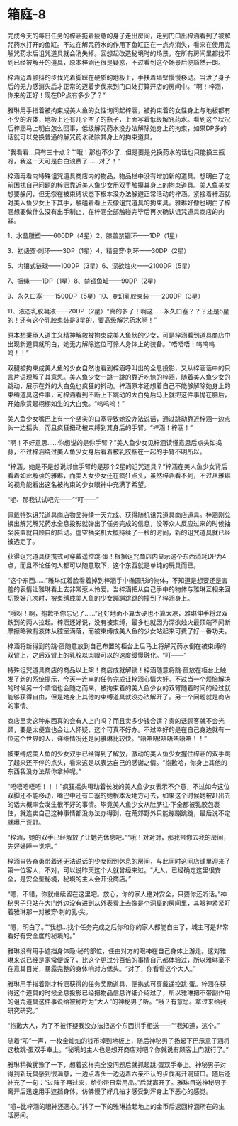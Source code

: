 # 箱庭-8

完成今天的每日任务的梓涵拖着疲惫的身子走出房间，走到门口出梓涵看到了被解咒药水打开的鱼缸。不过在解咒药水的作用下鱼缸正在一点点消失，看来在使用完解咒药水后诅咒道具就会消失掉。回想起改造秘境时的场景，在所有房间里都找不到已经被解开的道具，原本梓涵还很是疑惑，不过看到这个场景后便豁然开朗。

梓涵迈着颤抖的步伐光着脚踩在硬质的地板上，手扶着墙壁慢慢移动。当泄了身子后的无力感消失后才正常的迈着步伐来到门口处打算开店的房间中。“啊！梓涵，你来的正好！现在DP点有多少了？”

雅琳用手指着被拘束成美人鱼的女性询问起梓涵，被拘束着的女性身上与地板都有不少的液体，地板上还有几个空了的瓶子，上面写着低级解咒药水。看到这个状况后梓涵马上明白怎么回事，低级解咒药水没办法解除她身上的拘束，如果DP多的话就可以兑换普通的解咒药水祛除其身上的拘束道具。

“我看看…只有三十点？”“哦！那也不少了…但是要是兑换药水的话也只能换三瓶呀，我这一天可是白白浪费了……对了！”

梓涵再看向特殊诅咒道具商店内的物品，物品栏中没有增加新的道具。想明白了之前困扰自己问题的梓涵靠近美人鱼少女用双手触摸其身上的拘束道具。美人鱼美女想要躲闪，但无奈在被束缚状态下根本没办法躲避正常活动的梓涵。紧接着梓涵就对美人鱼少女上下其手，触碰着看上去像诅咒道具的拘束具。雅琳好像也明白了梓涵想要做什么没有出手制止，在梓涵全部触碰完毕后再次确认诅咒道具商店的内容。

1、水晶雕塑——600DP（4星）2、膝盖禁锢环——1DP（1星）

3、初级穿·刺环——3DP（1星）4、精品穿·刺环——30DP（2星）

5、内镶式链球——100DP（3星）6、深欲烛火——2100DP（5星）

7、捆绳——1DP（1星）8、禁锢鱼缸——90DP（2星）

9、永久口塞——1500DP（5星）10、变幻乳胶束装——200DP（3星）

11、液态乳胶凝液——20DP（2星）“真的多了！啊这……永久口塞？？？还是5星的！还有这个乳胶束装是3星的，要高级解咒药水啊！”

原本想秉承人道主义精神解救被拘束成美人鱼状的少女，可是梓涵看到道具商店中出现新道具就明白，她无力解除这位可怜人身体上的装备。“唔唔唔！呜呜呜呜！！”

双腿被拘束成美人鱼的少女自然也看到梓涵呼叫出的全息投影，又从梓涵话中的只言片语理解了其意思。美人鱼少女一跳一跳的靠近吃惊的梓涵，随着美人鱼少女的跳动，展示在外的大白兔也疯狂的抖动。梓涵原本还想着自己不能够解除她身上的束缚道具这件事，可梓涵看到不断上下跳动的大白兔后马上就把这件事抛在脑后，开始欣赏起栩栩如生的大白兔。“呜呜呜！”

美人鱼少女嘴巴上有一个坚实的口塞导致她没办法说话，通过跳动靠近梓涵一边点头一边摇头，而且疯狂扭动被束缚到其身后的手臂。“梓涵！梓涵！”

“啊！不好意思……你想说的是你手臂？”美人鱼少女见梓涵读懂意思后点头如捣蒜，不过梓涵绕过美人鱼少女身后看着被乳胶捆在一起的手臂不明所以。

“梓涵，她是不是想说绑住手臂的是那个2星的诅咒道具？”梓涵在美人鱼少女背后看着如此解读的雅琳，而美人女少女还在疯狂点头，虽然梓涵看不到，不过从雅琳的视角能看出这名被拘束的少女眼神中充满了希望。

“呃、那我试试吧先——”“叮——”

佩戴特殊诅咒道具商店物品持续一天完成、获得随机诅咒道具商店道具。梓涵刚兑换出解咒解咒药水全息投影就弹出了任务完成的信息，没等众人反应过来的时候抽奖装置就自顾自的启动。虚空抽奖机大概持续了一秒的时间，新的诅咒道具就已经被选定了。

获得诅咒道具便携式可穿戴遥控跳·蛋！根据诅咒商店内显示这个东西消耗DP为4点，而且不论任何人都可以随意取下，这个东西就是单纯的玩具而已。

“这个东西……”雅琳红着脸看着掉到梓涵手中椭圆形的物体，不知道是想要还是害羞的表情让雅琳看上去非常惹人怜爱。当梓涵把从自己手中的物体与雅琳互相来回切换好几次时，被束缚成美人鱼的少女蹦蹦跳跳的撞到了梓涵身上。

“哦呀！啊，抱歉把你忘记了……”还好地面不算太硬也不算太凉，雅琳伸手将双双跌到的两人拉起。梓涵还好说，没有被束缚，最多也就因为深欲烛火最顶端不间断摩擦略微有液体从腔室滴落，而被束缚成美人鱼的少女站起来可费了好一番功夫。

梓涵将新得到的跳·蛋随意放到自己布置的柜台上后马上将解咒药水倒在被束缚的双臂上，之后双臂上的乳胶以肉眼可以的速度缓慢融化。“叮——”

特殊诅咒道具商店的商品以上架！商店成就解锁！梓涵随意将跳·蛋放在柜台上触发了新的系统提示，今天一连串的任务完成让梓涵心情大好。不过当一个烦恼解决的时候另一个烦恼也会随之而来，被拘束着的美人鱼少女的双臂随着时间的经过就能够获得自由，但是她身上其他的束缚道具就没办法解开了。另一个问题就是商店的事情。

商店里卖这种东西真的会有人上门吗？而且卖多少钱合适？贵的话顾客就不会光顾，要是太便宜也会让人怀疑，这个可真不好办。不过幸好的是在自己身边就有一位这个世界的人，详细情况还是问雅琳比较快。“唔唔唔!唔唔唔唔唔！！”

被束缚成美人鱼的少女双手已经得到了解放，激动的美人鱼少女握住梓涵的双手跳了起来还不停的点头，看来这是以表达自己的感谢之情。“抱歉哈，你身上其他的东西我没办法帮你拿掉呢。”

“唔唔唔唔唔！！！”疯狂摇头甩动着长发的美人鱼少女表示不介意，不过如今这位双脚还不能移动，嘴巴中还有口塞的她根本没地方可去，如果这个时候她被赶出去的话大概率会发生很不好的事情。毕竟美人鱼少女从肚脐往·下全都被乳胶包裹住，就连卖自己这种事情都没办法办得到，在荒郊野外只能蹦蹦跳跳，最后说不定就曝尸荒野。

“梓涵，她的双手已经解放了让她先休息吧。”“哦！对对对，那我带你去我的房间，先好好睡一觉吧。”

梓涵自告奋勇带着还无法说话的少女回到休息的房间，与此同时这间店铺里迎来了第一位客人，不对，可以说昨天这个人就曾经来过。“大人，已经确定这里很安全，是安全型秘境，秘境的主人会开设商店。”

“嗯，不错，你就继续留在这里吧。放心，你的家人绝对安全，只要你还听话。”神秘男子只站在大门外边没有进到从外表看上去像是个洞窟的房间里，其眼神紧紧盯着雅琳那一对被穿·刺的乳·尖。

“嗯，明白了。”“我想…找个任务完成之后你和你的家人都能自由了，城主可是非常看好有安全度的秘境的。”

雅琳没有用手遮挡身体隐·秘的部位，任由对方的眼神在自己身体上游走。这对雅琳来说已经是家常便饭了，比这个更过分百倍的事情自己都体验过，所以雅琳毫不在意其目光，暴露完整的身体响对方低头。“对了，你看看这个大人。”

雅琳用手指着刚才梓涵获得的任务奖励道具，便携式可穿戴遥控跳·蛋。梓涵在获得这个道具的时候全息投影已经把物品信息详细介绍过了，所以雅琳把不带副作用的诅咒道具这件事说给被称呼为“大人”的神秘男子听。“哦？有意思。拿过来给我研究研究。”

“抱歉大人，为了不被怀疑我没办法把这个东西拱手相送——”“我知道，这个。”

随着“叩”一声，一枚金灿灿的钱币掉到地板上，随后神秘男子扬起下巴示意子涵将这枚跳·蛋双手奉上。“秘境的主人也是想开商店对吧？你就说有顾客上门就行了。”

雅琳稍微犹豫了一下，想着这样完全没问题后就抓起跳·蛋双手奉上。神秘男子对得到新玩具感到很满意，一边点着头一边迈着六亲不认的步伐离开洞窟口。随后还补充了一句：“过阵子再过来，给你带日常用品。”后就离开了。雅琳目送神秘男子离开后迅速用手遮挡身体，仿佛慢了好几拍才感受到浑身上下恶心的感觉。

“噫~比梓涵的眼神还恶心。”抖了一下的雅琳捡起地上的金币后返回梓涵所在的生活房间。

 